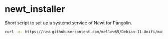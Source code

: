 # newt_installer
Short script to set up a systemd service of Newt for Pangolin.


```bash
curl -o- https://raw.githubusercontent.com/mellow65/Debian-11-Unifi/main/deb12-docker.sh | bash
```
